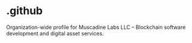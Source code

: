 # .github
Organization-wide profile for Muscadine Labs LLC – Blockchain software development and digital asset services.

